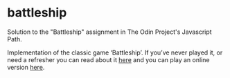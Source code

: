 # battleship

Solution to the "Battleship" assignment in The Odin Project's Javascript Path.

Implementation of the classic game ‘Battleship’. If you’ve never played it, or need a refresher you can read about it [here](https://en.wikipedia.org/wiki/Battleship_(game)) and you can play an online version [here](http://en.battleship-game.org/).